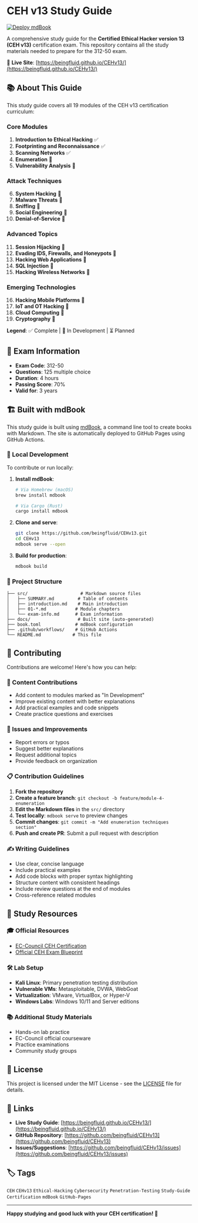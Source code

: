 # CEH v13 Study Guide

[![Deploy mdBook](https://github.com/beingfluid/CEHv13/actions/workflows/deploy.yml/badge.svg)](https://github.com/beingfluid/CEHv13/actions/workflows/deploy.yml)

A comprehensive study guide for the **Certified Ethical Hacker version 13 (CEH v13)** certification exam. This repository contains all the study materials needed to prepare for the 312-50 exam.

🔗 **Live Site**: [https://beingfluid.github.io/CEHv13/](https://beingfluid.github.io/CEHv13/)

## 📚 About This Guide

This study guide covers all 19 modules of the CEH v13 certification curriculum:

### Core Modules

1. **Introduction to Ethical Hacking** ✅
2. **Footprinting and Reconnaissance** ✅
3. **Scanning Networks** ✅
4. **Enumeration** 🚧
5. **Vulnerability Analysis** 🚧

### Attack Techniques

6. **System Hacking** 🚧
7. **Malware Threats** 🚧
8. **Sniffing** 🚧
9. **Social Engineering** 🚧
10. **Denial-of-Service** 🚧

### Advanced Topics

11. **Session Hijacking** 🚧
12. **Evading IDS, Firewalls, and Honeypots** 🚧
13. **Hacking Web Applications** 🚧
14. **SQL Injection** 🚧
15. **Hacking Wireless Networks** 🚧

### Emerging Technologies

16. **Hacking Mobile Platforms** 🚧
17. **IoT and OT Hacking** 🚧
18. **Cloud Computing** 🚧
19. **Cryptography** 🚧

**Legend**: ✅ Complete | 🚧 In Development | ⏳ Planned

## 🎯 Exam Information

- **Exam Code**: 312-50
- **Questions**: 125 multiple choice
- **Duration**: 4 hours
- **Passing Score**: 70%
- **Valid for**: 3 years

## 🏗️ Built with mdBook

This study guide is built using [mdBook](https://rust-lang.github.io/mdBook/), a command line tool to create books with Markdown. The site is automatically deployed to GitHub Pages using GitHub Actions.

### 🔧 Local Development

To contribute or run locally:

1. **Install mdBook**:

   ```bash
   # Via Homebrew (macOS)
   brew install mdbook

   # Via Cargo (Rust)
   cargo install mdbook
   ```

2. **Clone and serve**:

   ```bash
   git clone https://github.com/beingfluid/CEHv13.git
   cd CEHv13
   mdbook serve --open
   ```

3. **Build for production**:
   ```bash
   mdbook build
   ```

### 📁 Project Structure

```
├── src/                    # Markdown source files
│   ├── SUMMARY.md         # Table of contents
│   ├── introduction.md    # Main introduction
│   ├── 01-*.md           # Module chapters
│   └── exam-info.md      # Exam information
├── docs/                  # Built site (auto-generated)
├── book.toml             # mdBook configuration
├── .github/workflows/    # GitHub Actions
└── README.md            # This file
```

## 🤝 Contributing

Contributions are welcome! Here's how you can help:

### 📝 Content Contributions

- Add content to modules marked as "In Development"
- Improve existing content with better explanations
- Add practical examples and code snippets
- Create practice questions and exercises

### 🐛 Issues and Improvements

- Report errors or typos
- Suggest better explanations
- Request additional topics
- Provide feedback on organization

### 📋 Contribution Guidelines

1. **Fork the repository**
2. **Create a feature branch**: `git checkout -b feature/module-4-enumeration`
3. **Edit the Markdown files** in the `src/` directory
4. **Test locally**: `mdbook serve` to preview changes
5. **Commit changes**: `git commit -m "Add enumeration techniques section"`
6. **Push and create PR**: Submit a pull request with description

### ✍️ Writing Guidelines

- Use clear, concise language
- Include practical examples
- Add code blocks with proper syntax highlighting
- Structure content with consistent headings
- Include review questions at the end of modules
- Cross-reference related modules

## 📖 Study Resources

### 🎓 Official Resources

- [EC-Council CEH Certification](https://www.eccouncil.org/programs/certified-ethical-hacker-ceh/)
- [Official CEH Exam Blueprint](https://cert.eccouncil.org/images/doc/CEH-Exam-Blueprint-v3.0.pdf)

### 🛠️ Lab Setup

- **Kali Linux**: Primary penetration testing distribution
- **Vulnerable VMs**: Metasploitable, DVWA, WebGoat
- **Virtualization**: VMware, VirtualBox, or Hyper-V
- **Windows Labs**: Windows 10/11 and Server editions

### 📚 Additional Study Materials

- Hands-on lab practice
- EC-Council official courseware
- Practice examinations
- Community study groups

## 📄 License

This project is licensed under the MIT License - see the [LICENSE](LICENSE) file for details.

## 🔗 Links

- **Live Study Guide**: [https://beingfluid.github.io/CEHv13/](https://beingfluid.github.io/CEHv13/)
- **GitHub Repository**: [https://github.com/beingfluid/CEHv13](https://github.com/beingfluid/CEHv13)
- **Issues/Suggestions**: [https://github.com/beingfluid/CEHv13/issues](https://github.com/beingfluid/CEHv13/issues)

## 🏷️ Tags

`CEH` `CEHv13` `Ethical-Hacking` `Cybersecurity` `Penetration-Testing` `Study-Guide` `Certification` `mdBook` `GitHub-Pages`

---

**Happy studying and good luck with your CEH certification! 🚀**
